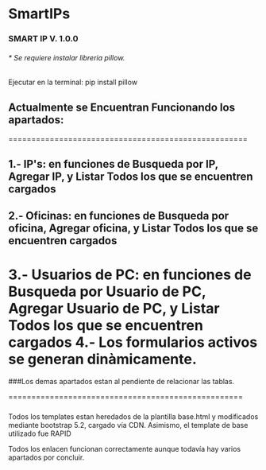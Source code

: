 # SmartIPs

### SMART IP V. 1.0.0

###### * Se requiere instalar libreria pillow. 
  Ejecutar en la terminal: pip install pillow

## Actualmente se Encuentran Funcionando los apartados:
====================================================

## 1.- IP's: en funciones de Busqueda por IP, Agregar IP, y Listar Todos los que se encuentren cargados
## 2.- Oficinas: en funciones de Busqueda por oficina, Agregar oficina, y Listar Todos los que se encuentren cargados
3.- Usuarios de PC: en funciones de Busqueda por Usuario de PC, Agregar Usuario de PC, y Listar Todos los que se encuentren cargados
4.- Los formularios activos se generan dinàmicamente.
===================================================

###Los demas apartados estan al pendiente de relacionar las tablas.

===================================================
###
Todos los templates estan heredados de la plantilla base.html y modificados mediante bootstrap 5.2, cargado vía CDN.
Asimismo, el template de base utilizado fue RAPID

Todos los enlacen funcionan correctamente aunque todavía hay varios apartados por concluir.
